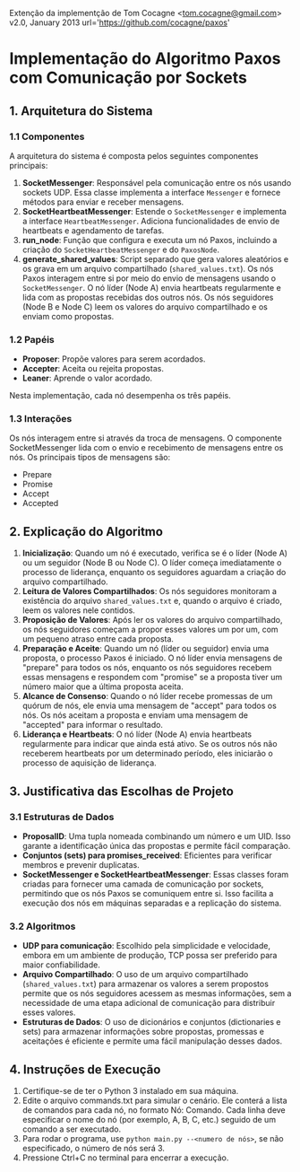 Extenção da implementção de Tom Cocagne &lt;tom.cocagne@gmail.com&gt;  
v2.0, January 2013
url='https://github.com/cocagne/paxos'



# Implementação do Algoritmo Paxos com Comunicação por Sockets
## 1. Arquitetura do Sistema
### 1.1 Componentes
A arquitetura do sistema é composta pelos seguintes componentes principais:
1. **SocketMessenger**: Responsável pela comunicação entre os nós usando sockets UDP. Essa classe implementa a interface `Messenger` e fornece métodos para enviar e receber mensagens.
2. **SocketHeartbeatMessenger**: Estende o `SocketMessenger` e implementa a interface `HeartbeatMessenger`. Adiciona funcionalidades de envio de heartbeats e agendamento de tarefas.
3. **run_node**: Função que configura e executa um nó Paxos, incluindo a criação do `SocketHeartbeatMessenger` e do `PaxosNode`.
5. **generate_shared_values**: Script separado que gera valores aleatórios e os grava em um arquivo compartilhado (`shared_values.txt`).
Os nós Paxos interagem entre si por meio do envio de mensagens usando o `SocketMessenger`. O nó líder (Node A) envia heartbeats regularmente e lida com as propostas recebidas dos outros nós. Os nós seguidores (Node B e Node C) leem os valores do arquivo compartilhado e os enviam como propostas.

### 1.2 Papéis

- **Proposer**: Propõe valores para serem acordados.
- **Accepter**: Aceita ou rejeita propostas.
- **Leaner**: Aprende o valor acordado.

Nesta implementação, cada nó desempenha os três papéis.

### 1.3 Interações

Os nós interagem entre si através da troca de mensagens. O componente SocketMessenger lida com o envio e recebimento de mensagens entre os nós. Os principais tipos de mensagens são:
- Prepare 
- Promise 
- Accept 
- Accepted 

## 2. Explicação do Algoritmo

1. **Inicialização**: Quando um nó é executado, verifica se é o líder (Node A) ou um seguidor (Node B ou Node C). O líder começa imediatamente o processo de liderança, enquanto os seguidores aguardam a criação do arquivo compartilhado.
2. **Leitura de Valores Compartilhados**: Os nós seguidores monitoram a existência do arquivo `shared_values.txt` e, quando o arquivo é criado, leem os valores nele contidos.
3. **Proposição de Valores**: Após ler os valores do arquivo compartilhado, os nós seguidores começam a propor esses valores um por um, com um pequeno atraso entre cada proposta.
4. **Preparação e Aceite**: Quando um nó (líder ou seguidor) envia uma proposta, o processo Paxos é iniciado. O nó líder envia mensagens de "prepare" para todos os nós, enquanto os nós seguidores recebem essas mensagens e respondem com "promise" se a proposta tiver um número maior que a última proposta aceita.
5. **Alcance de Consenso**: Quando o nó líder recebe promessas de um quórum de nós, ele envia uma mensagem de "accept" para todos os nós. Os nós aceitam a proposta e enviam uma mensagem de "accepted" para informar o resultado.
6. **Liderança e Heartbeats**: O nó líder (Node A) envia heartbeats regularmente para indicar que ainda está ativo. Se os outros nós não receberem heartbeats por um determinado período, eles iniciarão o processo de aquisição de liderança.

## 3. Justificativa das Escolhas de Projeto

### 3.1 Estruturas de Dados

- **ProposalID**: Uma tupla nomeada combinando um número e um UID. Isso garante a identificação única das propostas e permite fácil comparação.
- **Conjuntos (sets) para promises_received**: Eficientes para verificar membros e prevenir duplicatas.
- **SocketMessenger e SocketHeartbeatMessenger**: Essas classes foram criadas para fornecer uma camada de comunicação por sockets, permitindo que os nós Paxos se comuniquem entre si. Isso facilita a execução dos nós em máquinas separadas e a replicação do sistema.

### 3.2 Algoritmos

- **UDP para comunicação**: Escolhido pela simplicidade e velocidade, embora em um ambiente de produção, TCP possa ser preferido para maior confiabilidade.
- **Arquivo Compartilhado**: O uso de um arquivo compartilhado (`shared_values.txt`) para armazenar os valores a serem propostos permite que os nós seguidores acessem as mesmas informações, sem a necessidade de uma etapa adicional de comunicação para distribuir esses valores.
- **Estruturas de Dados**: O uso de dicionários e conjuntos (dictionaries e sets) para armazenar informações sobre propostas, promessas e aceitações é eficiente e permite uma fácil manipulação desses dados.

## 4. Instruções de Execução
1. Certifique-se de ter o Python 3 instalado em sua máquina.
2. Edite o arquivo commands.txt para simular o cenário. Ele conterá a lista de comandos para cada nó, no formato Nó: Comando. Cada linha deve especificar o nome do nó (por exemplo, A, B, C, etc.) seguido de um comando a ser executado. 
3. Para rodar o programa, use `python main.py --<numero de nós>`, se não especificado, o número de nós será 3.
4. Pressione Ctrl+C no terminal para encerrar a execução.

